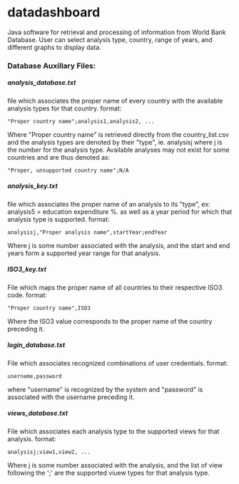 # datadashboard

Java software for retrieval and processing of information from World Bank Database.
User can select analysis type, country, range of years, and different graphs to display data.

### Database Auxillary Files:

##### analysis_database.txt

  file which associates the proper name of every country with the available analysis types for that country.
  format:

    "Proper country name";analysis1,analysis2, ... 

  Where "Proper country name" is retrieved directly from the country_list.csv and the analysis
  types are denoted by their "type", ie. analysisj where j is the number for the analysis type.
  Available analyses may not exist for some countries and are thus denoted as:

    "Proper, unsupported country name";N/A

##### analysis_key.txt

  file which associates the proper name of an analysis to its "type", ex: analysis5 = education expenditure %.
  as well as a year period for which that analysis type is supported. format:

    analysisj,"Proper analysis name",startYear;endYear

  Where j is some number associated with the analysis, and the start and end years form a supported
  year range for that analysis.

##### ISO3_key.txt

  File which maps the proper name of all countries to their respective ISO3 code. format:

    "Proper country name",ISO3

  Where the ISO3 value corresponds to the proper name of the country preceding it.

##### login_database.txt

  File which associates recognized combinations of user credentials. format:

    username,password

  where "username" is recognized by the system and "password" is associated with the username
  preceding it.

##### views_database.txt

  File which associates each analysis type to the supported views for that analysis. format:

    analysisj;view1,view2, ...

  Where j is some number associated with the analysis, and the list of view following the ';'
  are the supported viuew types for that analysis type.
